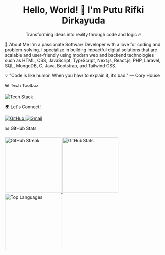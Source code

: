 <h1 align="center">Hello, World! 👋 I'm Putu Rifki Dirkayuda</h1> <p align="center">Transforming ideas into reality through code and logic 🔥</p>
🌟 About Me
I'm a passionate Software Developer with a love for coding and problem-solving. I specialize in building impactful digital solutions that are scalable and user-friendly using modern web and backend technologies such as HTML, CSS, JavaScript, TypeScript, Next.js, React.js, PHP, Laravel, SQL, MongoDB, C, Java, Bootstrap, and Tailwind CSS.

💡 "Code is like humor. When you have to explain it, it’s bad." — Cory House

💻 Tech Toolbox
<p align="start"> <img src="https://skillicons.dev/icons?i=html,css,javascript,typescript,nextjs,react,php,laravel,sql,mongodb,c,java,bootstrap,tailwind&perline=7" alt="Tech Stack"> </p>
🌍 Let's Connect!
<p align="start"> <a href="https://github.com/PutuRifki"> <img src="https://skillicons.dev/icons?i=github&theme=dark" alt="GitHub" /> </a> <a href="mailto:puturifki0@gmail.com"> <img src="https://skillicons.dev/icons?i=gmail&theme=dark" alt="Gmail" /> </a> </p>
📊 GitHub Stats
<p align="start"> <a href="https://github.com/PutuRifki"> <img height="180em" src="https://github-readme-streak-stats.herokuapp.com?user=PutuRifki&theme=light&date_format=M%20j%5B%2C%20Y%5D" alt="GitHub Streak" /> <img height="180em" src="https://github-readme-stats-eight-theta.vercel.app/api?username=PutuRifki&show_icons=true&theme=light&include_all_commits=true&count_private=true" alt="GitHub Stats" /> <img height="180em" src="https://github-readme-stats-eight-theta.vercel.app/api/top-langs/?username=PutuRifki&layout=compact&theme=light" alt="Top Languages" /> </a> </p>
